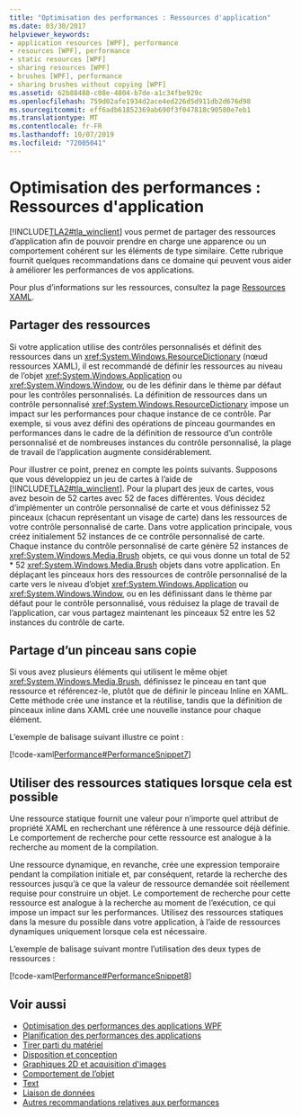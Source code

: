 ```yaml
---
title: "Optimisation des performances : Ressources d'application"
ms.date: 03/30/2017
helpviewer_keywords:
- application resources [WPF], performance
- resources [WPF], performance
- static resources [WPF]
- sharing resources [WPF]
- brushes [WPF], performance
- sharing brushes without copying [WPF]
ms.assetid: 62b88488-c08e-4804-b7de-a1c34fbe929c
ms.openlocfilehash: 759d02afe1934d2ace4ed226d5d911db2d676d98
ms.sourcegitcommit: eff6adb61852369ab690f3f047818c90580e7eb1
ms.translationtype: MT
ms.contentlocale: fr-FR
ms.lasthandoff: 10/07/2019
ms.locfileid: "72005041"
---
```

# <a name="optimizing-performance-application-resources"></a>Optimisation des performances : Ressources d'application
[!INCLUDE[TLA2#tla_winclient](../../../../includes/tla2sharptla-winclient-md.md)] vous permet de partager des ressources d’application afin de pouvoir prendre en charge une apparence ou un comportement cohérent sur les éléments de type similaire. Cette rubrique fournit quelques recommandations dans ce domaine qui peuvent vous aider à améliorer les performances de vos applications.  
  
 Pour plus d’informations sur les ressources, consultez la page [Ressources XAML](xaml-resources.md).  
  
## <a name="sharing-resources"></a>Partager des ressources  
 Si votre application utilise des contrôles personnalisés et définit des ressources dans un <xref:System.Windows.ResourceDictionary> (nœud ressources XAML), il est recommandé de définir les ressources au niveau de l’objet <xref:System.Windows.Application> ou <xref:System.Windows.Window>, ou de les définir dans le thème par défaut pour les contrôles personnalisés. La définition de ressources dans un contrôle personnalisé <xref:System.Windows.ResourceDictionary> impose un impact sur les performances pour chaque instance de ce contrôle. Par exemple, si vous avez défini des opérations de pinceau gourmandes en performances dans le cadre de la définition de ressource d’un contrôle personnalisé et de nombreuses instances du contrôle personnalisé, la plage de travail de l’application augmente considérablement.  
  
 Pour illustrer ce point, prenez en compte les points suivants. Supposons que vous développiez un jeu de cartes à l’aide de [!INCLUDE[TLA2#tla_winclient](../../../../includes/tla2sharptla-winclient-md.md)]. Pour la plupart des jeux de cartes, vous avez besoin de 52 cartes avec 52 de faces différentes. Vous décidez d’implémenter un contrôle personnalisé de carte et vous définissez 52 pinceaux (chacun représentant un visage de carte) dans les ressources de votre contrôle personnalisé de carte. Dans votre application principale, vous créez initialement 52 instances de ce contrôle personnalisé de carte. Chaque instance du contrôle personnalisé de carte génère 52 instances de <xref:System.Windows.Media.Brush> objets, ce qui vous donne un total de 52 * 52 <xref:System.Windows.Media.Brush> objets dans votre application. En déplaçant les pinceaux hors des ressources de contrôle personnalisé de la carte vers le niveau d’objet <xref:System.Windows.Application> ou <xref:System.Windows.Window>, ou en les définissant dans le thème par défaut pour le contrôle personnalisé, vous réduisez la plage de travail de l’application, car vous partagez maintenant les pinceaux 52 entre les 52 instances du contrôle de carte.  
  
## <a name="sharing-a-brush-without-copying"></a>Partage d’un pinceau sans copie  
 Si vous avez plusieurs éléments qui utilisent le même objet <xref:System.Windows.Media.Brush>, définissez le pinceau en tant que ressource et référencez-le, plutôt que de définir le pinceau Inline en XAML. Cette méthode crée une instance et la réutilise, tandis que la définition de pinceaux inline dans XAML crée une nouvelle instance pour chaque élément.  
  
 L’exemple de balisage suivant illustre ce point :  
  
 [!code-xaml[Performance#PerformanceSnippet7](~/samples/snippets/csharp/VS_Snippets_Wpf/Performance/CSharp/BrushResource.xaml#performancesnippet7)]  
  
## <a name="use-static-resources-when-possible"></a>Utiliser des ressources statiques lorsque cela est possible  
 Une ressource statique fournit une valeur pour n’importe quel attribut de propriété XAML en recherchant une référence à une ressource déjà définie. Le comportement de recherche pour cette ressource est analogue à la recherche au moment de la compilation.  
  
 Une ressource dynamique, en revanche, crée une expression temporaire pendant la compilation initiale et, par conséquent, retarde la recherche des ressources jusqu’à ce que la valeur de ressource demandée soit réellement requise pour construire un objet. Le comportement de recherche pour cette ressource est analogue à la recherche au moment de l’exécution, ce qui impose un impact sur les performances. Utilisez des ressources statiques dans la mesure du possible dans votre application, à l’aide de ressources dynamiques uniquement lorsque cela est nécessaire.  
  
 L’exemple de balisage suivant montre l’utilisation des deux types de ressources :  
  
 [!code-xaml[Performance#PerformanceSnippet8](~/samples/snippets/csharp/VS_Snippets_Wpf/Performance/CSharp/DynamicResource.xaml#performancesnippet8)]  
  
## <a name="see-also"></a>Voir aussi

- [Optimisation des performances des applications WPF](optimizing-wpf-application-performance.md)
- [Planification des performances des applications](planning-for-application-performance.md)
- [Tirer parti du matériel](optimizing-performance-taking-advantage-of-hardware.md)
- [Disposition et conception](optimizing-performance-layout-and-design.md)
- [Graphiques 2D et acquisition d'images](optimizing-performance-2d-graphics-and-imaging.md)
- [Comportement de l’objet](optimizing-performance-object-behavior.md)
- [Text](optimizing-performance-text.md)
- [Liaison de données](optimizing-performance-data-binding.md)
- [Autres recommandations relatives aux performances](optimizing-performance-other-recommendations.md)
